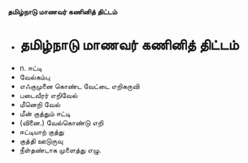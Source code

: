 **தமிழ்நாடு மாணவர் கணினித் திட்டம்**
- # தமிழ்நாடு மாணவர் கணினித் திட்டம்
- n. ஈட்டி
- வேல்கம்பு
- எஃகுமுனை கொண்ட வேட்டை எறிகருவி
- படைவீரர் எறிவேல்
- மீனெறி வேல்
- மீன் குத்தும் ஈட்டி
- (வினை.) வேல்கொண்டு எறி
- ஈட்டியாற் குத்து
- குத்தி ஊடுருவு
- நீள்தண்டாக முளைத்து எழு.

